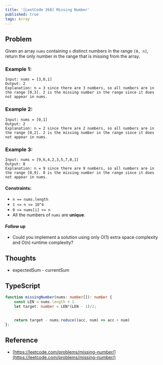 ```yaml
---
title: '[LeetCode 268] Missing Number'
published: true
tags: Array
---
```


## Problem

Given an array `nums` containing `n` distinct numbers in the range `[0, n]`, return
the only number in the range that is missing from the array.

### Example 1:

```
Input: nums = [3,0,1]
Output: 2
Explanation: n = 3 since there are 3 numbers, so all numbers are in the range [0,3]. 2 is the missing number in the range since it does not appear in nums.
```

### Example 2:

```
Input: nums = [0,1]
Output: 2
Explanation: n = 2 since there are 2 numbers, so all numbers are in the range [0,2]. 2 is the missing number in the range since it does not appear in nums.
```

### Example 3:

```
Input: nums = [9,6,4,2,3,5,7,0,1]
Output: 8
Explanation: n = 9 since there are 9 numbers, so all numbers are in the range [0,9]. 8 is the missing number in the range since it does not appear in nums.
```
 
#### Constraints:

- `n == nums.length`
- `1 <= n <= 10^4`
- `0 <= nums[i] <= n`
- All the numbers of `nums` are **unique**.
 

#### Follow up

- Could you implement a solution using only O(1) extra space complexity and O(n) runtime complexity?

## Thoughts

- expectedSum - currentSum

## TypeScript

```typescript
function missingNumber(nums: number[]): number {
    const LEN = nums.length + 1
    let target: number = LEN*(LEN - 1)/2;

    
    return target - nums.reduce((acc, num) => acc + num)
};
```

## Reference

- [https://leetcode.com/problems/missing-number/](https://leetcode.com/problems/missing-number/)